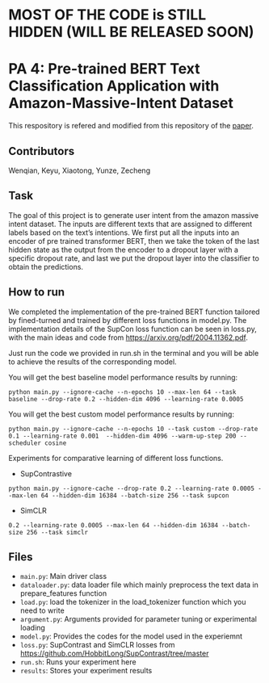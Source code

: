 # MOST OF THE CODE is STILL HIDDEN (WILL BE RELEASED SOON)
# PA 4: Pre-trained BERT Text Classification Application with Amazon-Massive-Intent Dataset

This respository is refered and modified from this repository of the [paper](https://arxiv.org/abs/2109.03079).

## Contributors
Wenqian, Keyu, Xiaotong, Yunze, Zecheng

## Task

The goal of this project is to generate user intent from the amazon massive intent
dataset. The inputs are different texts that are assigned to different labels based
on the text’s intentions. We first put all the inputs into an encoder of pre trained
transformer BERT, then we take the token of the last hidden state as the output
from the encoder to a dropout layer with a specific dropout rate, and last we put the
dropout layer into the classifier to obtain the predictions.


## How to run
We completed the implementation of the pre-trained BERT 
function tailored by fined-turned and trained by different
loss functions in model.py. The implementation details of the
SupCon loss function can be seen in loss.py, with the main 
ideas and code from https://arxiv.org/pdf/2004.11362.pdf. 

Just run the code we provided in run.sh in the terminal and
you will be able to achieve the results of the corresponding model.

You will get the best baseline model performance results by running:
```
python main.py --ignore-cache --n-epochs 10 --max-len 64 --task baseline --drop-rate 0.2 --hidden-dim 4096 --learning-rate 0.0005
```
You will get the best custom model performance results by running:
```
python main.py --ignore-cache --n-epochs 10 --task custom --drop-rate 0.1 --learning-rate 0.001  --hidden-dim 4096 --warm-up-step 200 --scheduler cosine
```
Experiments for comparative learning of different loss functions.
- SupContrastive
```
python main.py --ignore-cache --drop-rate 0.2 --learning-rate 0.0005 --max-len 64 --hidden-dim 16384 --batch-size 256 --task supcon
```
- SimCLR
```
0.2 --learning-rate 0.0005 --max-len 64 --hidden-dim 16384 --batch-size 256 --task simclr
```
## Files

- `main.py`: Main driver class
- `dataloader.py`: data loader file which mainly preprocess the text data in prepare_features function 
- `load.py`: load the tokenizer in the load_tokenizer function which you need to write
- `argument.py`: Arguments provided for parameter tuning or experimental loading 
- `model.py`: Provides the codes for the model used in the experiemnt
- `loss.py`: SupContrast and SimCLR losses from https://github.com/HobbitLong/SupContrast/tree/master 
- `run.sh`: Runs your experiment here
- `results`: Stores your experiment results 
